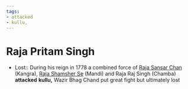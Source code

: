 ```yaml
---
tags:
- attacked
- kullu,
---
```

   
# Raja Pritam Singh   
* Lost:: During his reign in 1778 a combined force of [Raja Sansar Chan](/not_created.md) (Kangra), [Raja Shamsher Se](/not_created.md) (Mandi) and Raja Raj Singh (Chamba) **attacked** **kullu,** Wazir Bhag Chand put great fight but ultimately lost